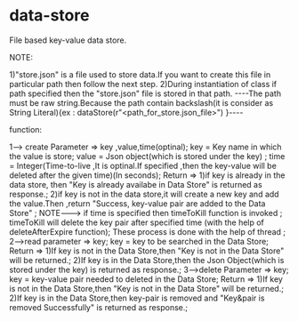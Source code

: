 # data-store
File based key-value data store.

NOTE:

  1)"store.json" is a file used to store data.If you want to create this file in particular path then follow the next step.
  2)During instantiation of class if path specified then the "store.json" file is stored in that path. 
   ----The path must be raw string.Because the path contain backslash(it is consider as String Literal){ex : dataStore(r"<path_for_store.json_file>") }---- 

function:


1--> create 
     Parameter => key ,value,time(optinal);
                  key   = Key name in which the value is store;
                  value = Json object(which is stored under the key) ;
                  time  = Integer(Time-to-live ,It is optinal.If specified ,then the key-value will be deleted after the given time)(In seconds);
     Return    => 1)if key is already in the data store, then "Key is already availabe in Data Store" is returned as response.;
                  2)if key is not in the data store,it will create a new key and add the value.Then ,return "Success, key-value pair are added to the Data Store" ;
    NOTE---> if time is specified then timeToKill function is invoked ;
             timeToKill will delete the key pair after specified time (with the help of deleteAfterExpire function);
             These process is done with the help of thread ;
2-->read
    parameter =>  key;
                  key   = key to be searched in the Data Store;
    Return    =>  1)If key is not in the Data Store,then "Key is not in the Data Store" will be returned.;
                  2)If key is in the Data Store,then the Json Object(which is stored under the key) is returned as response.;
3-->delete
    Parameter => key;
                 key   = key-value pair needed to deleted in the Data Store;
    Return    =>  1)If key is not in the Data Store,then "Key is not in the Data Store" will be returned.;
                  2)If key is in the Data Store,then key-pair is removed and "Key&pair is removed Successfully" is returned as response.;
